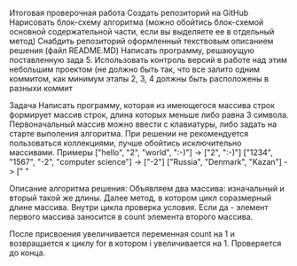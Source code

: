 Итоговая проверочная работа
Создать репозиторий на GitHub
Нарисовать блок-схему алгоритма (можно обойтись блок-схемой основной содержательной части, если вы выделяете ее в отдельный метод)
Снабдить репозиторий оформленный текствовым описанием решения (файл README.MD)
Написать программу, решаюущую поставленную зада
5.	Использовать контроль версий в работе над этим небольшим проектом (не должно быть так, что все залито одним коммитом, как минимум этапы 2, 3, 4 должны быть расположены в разныхи коммит

Задача
Написать программу, которая из имеющегося массива строк формирует массив строк, длина которых меньше либо равна 3 символа. Первоначальный массив можно ввести с клавиатуры, либо задать на старте выполения алгоритма. При решении не рекомендуется пользоваться коллекциями, лучше обойтись исключительно массивами.
Примеры
["hello", "2", "world", ":-)"] -> ["2", ":-)"]
["1234", "1567", "-2", "computer science"] -> ["-2"]
["Russia", "Denmark", "Kazan"] -> [" "

Описание алгоритма решения:
Объявляем два массива: изначальный и вторый такой же длины. Далее метод, в котором цикл соразмерный длине массива. Внутри цикла проверка условия. Если да - элемент первого массива заносится в count элемента второго массива.

После присвоения увеличивается переменная count на 1 и возвращается к циклу for в котором i увеличивается на 1. Проверяется до конца.
